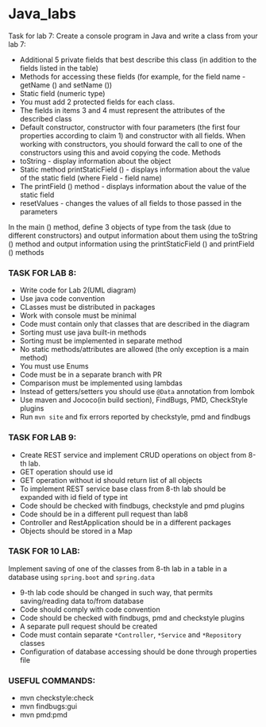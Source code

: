 # Java_labs
Task for lab 7:
Create a console program in Java and write a class from your lab 7:
- Additional 5 private fields that best describe this class (in addition to the fields listed in the table)
- Methods for accessing these fields (for example, for the field name - getName () and setName ())
- Static field (numeric type)
- You must add 2 protected fields for each class.
- The fields in items 3 and 4 must represent the attributes of the described class
- Default constructor, constructor with four parameters (the first four properties according to claim 1) and constructor with all fields. When working with constructors, you should forward the call to one of the constructors using this and avoid copying the code.
Methods
- toString - display information about the object
- Static method printStaticField () - displays information about the value of the static field (where Field - field name)
- The printField () method - displays information about the value of the static field
- resetValues ​​- changes the values ​​of all fields to those passed in the parameters

In the main () method, define 3 objects of type from the task (due to different constructors) and output information about them using the toString () method and output information using the printStaticField () and printField () methods

### TASK FOR LAB 8:
 - Write code for Lab 2(UML diagram)
 - Use java code convention
 - CLasses must be distributed in packages
 - Work with console must be minimal
 - Code must contain only that classes that are described in the diagram
 - Sorting must use java built-in methods
 - Sorting must be implemented in separate method
 - No static methods/attributes are allowed (the only exception is a main method)
 - You must use Enums
 - Code must be in a separate branch with PR
 - Comparison must be implemented using lambdas
 - Instead of getters/setters you should use `@Data` annotation from lombok
 - Use maven and Jococo(in build section), FindBugs, PMD, CheckStyle plugins
 - Run `mvn site` and fix errors reported by checkstyle, pmd and findbugs
 
### TASK FOR LAB 9:

+ Create REST service and implement CRUD operations on object from 8-th lab.
+ GET operation should use id
+ GET operation without id should return list of all objects
+ To implement REST service base class from 8-th lab should be expanded with id field of type int
+ Code should be checked with findbugs, checkstyle and pmd plugins
+ Code should be in a different pull request than lab8
+ Controller and RestApplication should be in a different packages
+ Objects should be stored in a Map




### TASK FOR 10 LAB:
Implement saving of one of the classes from 8-th lab in a table in a database using `spring.boot` and `spring.data`
 - 9-th lab code should be changed in such way, that permits saving/reading data to/from database
 - Code should comply with code convention
 - Code should be checked with findbugs, pmd and checkstyle plugins
 - A separate pull request should be created
 - Code must contain separate `*Controller`, `*Service` and `*Repository` classes
 - Configuration of database accessing should be done through properties file

 
 ### USEFUL COMMANDS:
- mvn checkstyle:check
- mvn findbugs:gui
- mvn pmd:pmd
